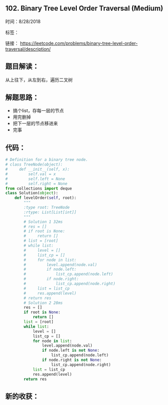 ## 102. Binary Tree Level Order Traversal (Medium)

时间：8/28/2018

标签：

链接： <https://leetcode.com/problems/binary-tree-level-order-traversal/description/>

## 题目解读： 

从上往下，从左到右，遍历二叉树

## 解题思路： 

- 搞个list，存每一层的节点 
- 用完删掉 
- 把下一层的节点移进来 
- 完事 

## 代码： 

```python
# Definition for a binary tree node.
# class TreeNode(object):
#     def __init__(self, x):
#         self.val = x
#         self.left = None
#         self.right = None
from collections import deque
class Solution(object):
    def levelOrder(self, root):
        """
        :type root: TreeNode
        :rtype: List[List[int]]
        """
        # Solution 1 32ms
        # res = []
        # if root is None:
        #     return []
        # list = [root]
        # while list:
        #     level = []
        #     list_cp = []
        #     for node in list:
        #         level.append(node.val)
        #         if node.left:
        #             list_cp.append(node.left)
        #         if node.right:
        #             list_cp.append(node.right)
        #     list = list_cp
        #     res.append(level)
        # return res
        # Solution 2 28ms
        res = []
        if root is None:
            return []
        list = [root]
        while list:
            level = []
            list_cp = []
            for node in list:
                level.append(node.val)
                if node.left is not None:
                    list_cp.append(node.left)
                if node.right is not None:
                    list_cp.append(node.right)
            list = list_cp
            res.append(level)
        return res
```



## 新的收获： 